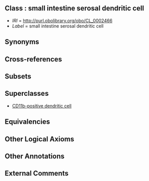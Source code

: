 
## Class : small intestine serosal dendritic cell

 * *IRI* = http://purl.obolibrary.org/obo/CL_0002466
 * *Label* = small intestine serosal dendritic cell

## Synonyms


## Cross-references


## Subsets


## Superclasses

 * [CD11b-positive dendritic cell](../../CL/65/CL_0002465.md)

## Equivalencies


## Other Logical Axioms


## Other Annotations


## External Comments

